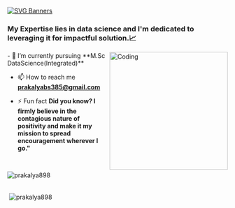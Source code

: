 [![SVG Banners](https://svg-banners.vercel.app/api?type=typeWriter&text1=Hi,I'm%20Prakalya%20👨‍💻&width=800&height=400)](https://github.com/Akshay090/svg-banners)
<br>
<h3 align="left">My Expertise lies in data science and I'm dedicated to leveraging it for impactful solution.📈</h3>
<img align="right" alt="Coding" height="270" width="270" src="https://steamuserimages-a.akamaihd.net/ugc/1631947648964785474/81CBA15178466DD47195A239232202E78987B714/?imw=637&imh=358&ima=fit&impolicy=Letterbox&imcolor=%23000000&letterbox=true">
- 🌱 I’m currently pursuing **M.Sc DataScience(Integrated)**

- 📫 How to reach me **prakalyabs385@gmail.com**

- ⚡ Fun fact **Did you know? I firmly believe in the contagious nature of positivity and make it my mission to spread encouragement wherever I go."**

<br>
<p><img align="center" src="https://github-readme-stats.vercel.app/api/top-langs?username=prakalya898&show_icons=true&locale=en&layout=compact" alt="prakalya898" /></p>
<br
<p>&nbsp;<img align="center" src="https://github-readme-stats.vercel.app/api?username=prakalya898&show_icons=true&locale=en" alt="prakalya898" /></p>
